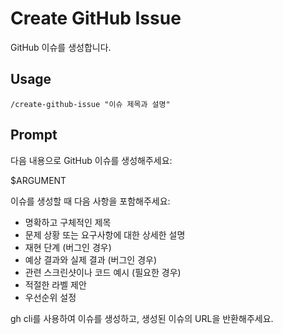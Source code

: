 # Create GitHub Issue

GitHub 이슈를 생성합니다.

## Usage

```
/create-github-issue "이슈 제목과 설명"
```

## Prompt

다음 내용으로 GitHub 이슈를 생성해주세요:

$ARGUMENT

이슈를 생성할 때 다음 사항을 포함해주세요:
- 명확하고 구체적인 제목
- 문제 상황 또는 요구사항에 대한 상세한 설명
- 재현 단계 (버그인 경우)
- 예상 결과와 실제 결과 (버그인 경우)
- 관련 스크린샷이나 코드 예시 (필요한 경우)
- 적절한 라벨 제안
- 우선순위 설정

gh cli를 사용하여 이슈를 생성하고, 생성된 이슈의 URL을 반환해주세요.